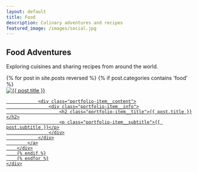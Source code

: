 ```yaml
---
layout: default
title: Food
description: Culinary adventures and recipes
featured_image: /images/social.jpg
---
```


<section class="intro">
	<div class="wrap">
		<h1>Food Adventures</h1>
		<p>Exploring cuisines and sharing recipes from around the world.</p>
	</div>
</section>

<section class="portfolio">
	<div class="content-wrap portfolio-wrap">
		{% for post in site.posts reversed %}
		{% if post.categories contains 'food' %}
		<div class="portfolio-item">
			<a class="portfolio-item__link" href="{{ post.url | relative_url }}">
				<div class="portfolio-item__image">
					<img src="{{ post.featured_image | relative_url }}" alt="{{ post.title }}">
				</div>

				<div class="portfolio-item__content">
					<div class="portfolio-item__info">
						<h2 class="portfolio-item__title">{{ post.title }}</h2>
						<p class="portfolio-item__subtitle">{{ post.subtitle }}</p>
					</div>
				</div>
			</a>
		</div>
		{% endif %}
		{% endfor %}
	</div>
</section> 
